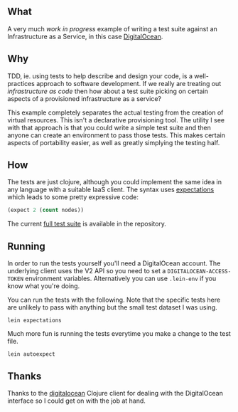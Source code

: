 ## What

A very much _work in progress_ example of writing a test suite against
an Infrastructure as a Service, in this case
[DigitalOcean](https://www.digitalocean.com/?refcode=69ef0beac642).

## Why

TDD, ie. using tests to help describe and design your code, is a
well-practices approach to software development. If we really are
treating out _infrastructure as code_ then how about a test suite
picking on certain aspects of a provisioned infrastructure as a service?

This example completely separates the actual testing from the creation
of virtual resources. This isn't a declarative provisioning tool. The
utility I see with that approach is that you could write a simple test
suite and then anyone can create an environment to pass those tests.
This makes certain aspects of portability easier, as well as greatly
simplying the testing half.

## How

The tests are just clojure, although you could implement the same idea
in any language with a suitable IaaS client. The syntax uses
[expectations](http://jayfields.com/expectations/) which leads to some
pretty expressive code:

```clojure
(expect 2 (count nodes))
```

The current [full test
suite](https://github.com/garethr/digitalocean-expect/blob/master/test/clojure/digitalocean_expect/test.clj)
is available in the repository.

## Running

In order to run the tests yourself you'll need a DigitalOcean account.
The underlying client uses the V2 API so you need to set a
`DIGITALOCEAN-ACCESS-TOKEN` environment variables. Alternatively you can use
`.lein-env` if you know what you're doing.

You can run the tests with the following. Note that the specific tests
here are unlikely to pass with anything but the small test dataset I
was using.

    lein expectations

Much more fun is running the tests everytime you make a change to the
test file.

    lein autoexpect

## Thanks

Thanks to the [digitalocean](https://github.com/owainlewis/digital-ocean)
Clojure client for dealing with the DigitalOcean interface so I could get
on with the job at hand.
